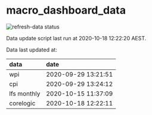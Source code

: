 
<!-- README.md is generated from README.Rmd. Please edit that file -->

# macro\_dashboard\_data

<!-- badges: start -->

![refresh-data
status](https://github.com/MattCowgill/macro_dashboard_data/workflows/refresh-data/badge.svg)

<!-- badges: end -->

Data update script last run at 2020-10-18 12:22:20 AEST.

Data last updated at:

| data        | date                |
| :---------- | :------------------ |
| wpi         | 2020-09-29 13:21:51 |
| cpi         | 2020-09-29 13:24:12 |
| lfs monthly | 2020-10-15 11:37:09 |
| corelogic   | 2020-10-18 12:22:11 |
